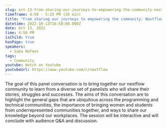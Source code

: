 ```yaml
---
slug: oct-13-from-sharing-our-journeys-to-empowering-the-community-nextflow-and-beyond
timeframe: 4:50 - 5:25 PM (35 min)
title: "From sharing our journeys to empowering the community: Nextflow & beyond"
datetime: 2022-10-13T16:50:00.000Z
date: Oct 13, 2022
time: 4:50 PM
isChild: true
hasPage: true
speakers:
  - Saba Nafees
tags:
  - Community
youtube: Watch on Youtube
youtubeUrl: https://www.youtube.com/c/nextflow
---
```

The goal of this panel conversation is to bring together our nextflow community to learn from a diverse set of panelists who will share their stories, struggles and successes. The aims of this conversation are to highlight the general gaps that are ubiquitous across the programming and technical communities, the importance of bringing women and students from underrepresented communities together, and ways to share our knowledge beyond our workplaces. The session will be interactive and will conclude with audience Q&A and discussion.
